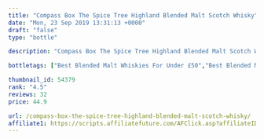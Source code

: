 ```yaml
---
title: "Compass Box The Spice Tree Highland Blended Malt Scotch Whisky"
date: "Mon, 23 Sep 2019 13:31:13 +0000"
draft: "false"
type: "bottle"

description: "Compass Box The Spice Tree Highland Blended Malt Scotch Whisky is a blended malt whisky (located in the Highland region). Rated an average of 4.5 out of 5 by 32 reviewers and available from Master of Malt for only £44.9, falling slightly short of liquid gold but this in a solid everyday blended malt whisky."

bottletags: ["Best Blended Malt Whiskies For Under £50","Best Blended Malt Whiskies for under £75","Blended Malt Whiskies","Liquid Gold","Whiskies of Scotland"]

thumbnail_id: 54379
rank: "4.5"
reviews: 32
price: 44.9

url: /compass-box-the-spice-tree-highland-blended-malt-scotch-whisky/
affiliate1: https://scripts.affiliatefuture.com/AFClick.asp?affiliateID=346829&merchantID=7042&programmeID=24815&mediaID=0&tracking=&afsource=20&url=https://www.masterofmalt.com/whiskies/compass-box-spice-tree-whisky/
---
```



